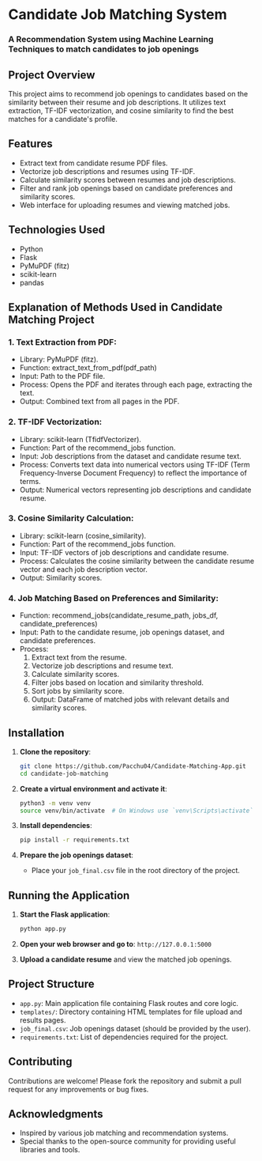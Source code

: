  # Candidate Job Matching System
 ### A Recommendation System using Machine Learning Techniques to match candidates to job openings

## Project Overview

This project aims to recommend job openings to candidates based on the similarity between their resume and job descriptions. It utilizes text extraction, TF-IDF vectorization, and cosine similarity to find the best matches for a candidate's profile.

## Features

- Extract text from candidate resume PDF files.
- Vectorize job descriptions and resumes using TF-IDF.
- Calculate similarity scores between resumes and job descriptions.
- Filter and rank job openings based on candidate preferences and similarity scores.
- Web interface for uploading resumes and viewing matched jobs.

## Technologies Used

- Python
- Flask
- PyMuPDF (fitz)
- scikit-learn
- pandas

## Explanation of Methods Used in Candidate Matching Project

### 1. Text Extraction from PDF:

* Library: PyMuPDF (fitz).
* Function: extract_text_from_pdf(pdf_path)
 * Input: Path to the PDF file.
 * Process: Opens the PDF and iterates through each page, extracting the text.
 * Output: Combined text from all pages in the PDF.

### 2. TF-IDF Vectorization:

* Library: scikit-learn (TfidfVectorizer).
* Function: Part of the recommend_jobs function.
* Input: Job descriptions from the dataset and candidate resume text.
* Process: Converts text data into numerical vectors using TF-IDF (Term Frequency-Inverse Document Frequency) to reflect the importance of terms.
* Output: Numerical vectors representing job descriptions and candidate resume.

### 3. Cosine Similarity Calculation:

* Library: scikit-learn (cosine_similarity).
* Function: Part of the recommend_jobs function.
* Input: TF-IDF vectors of job descriptions and candidate resume.
* Process: Calculates the cosine similarity between the candidate resume vector and each job description vector.
* Output: Similarity scores.

### 4. Job Matching Based on Preferences and Similarity:

* Function: recommend_jobs(candidate_resume_path, jobs_df, candidate_preferences)
* Input: Path to the candidate resume, job openings dataset, and candidate preferences.
* Process:
   1. Extract text from the resume.
   2. Vectorize job descriptions and resume text.
   3. Calculate similarity scores.
   4. Filter jobs based on location and similarity threshold.
   5. Sort jobs by similarity score.
   6. Output: DataFrame of matched jobs with relevant details and similarity scores.

## Installation

1. **Clone the repository**:
    ```bash
    git clone https://github.com/Pacchu04/Candidate-Matching-App.git
    cd candidate-job-matching
    ```

2. **Create a virtual environment and activate it**:
    ```bash
    python3 -m venv venv
    source venv/bin/activate  # On Windows use `venv\Scripts\activate`
    ```

3. **Install dependencies**:
    ```bash
    pip install -r requirements.txt
    ```

4. **Prepare the job openings dataset**:
    - Place your `job_final.csv` file in the root directory of the project.

## Running the Application

1. **Start the Flask application**:
    ```bash
    python app.py
    ```

2. **Open your web browser and go to**: `http://127.0.0.1:5000`

3. **Upload a candidate resume** and view the matched job openings.

## Project Structure

- `app.py`: Main application file containing Flask routes and core logic.
- `templates/`: Directory containing HTML templates for file upload and results pages.
- `job_final.csv`: Job openings dataset (should be provided by the user).
- `requirements.txt`: List of dependencies required for the project.

## Contributing

Contributions are welcome! Please fork the repository and submit a pull request for any improvements or bug fixes.

## Acknowledgments

- Inspired by various job matching and recommendation systems.
- Special thanks to the open-source community for providing useful libraries and tools.


